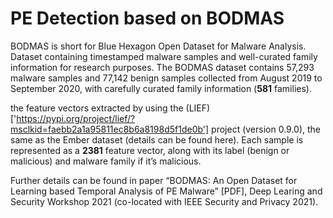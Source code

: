 # PE Detection based on BODMAS

BODMAS is short for Blue Hexagon Open Dataset for Malware Analysis. Dataset containing timestamped malware samples and well-curated family information for research purposes.
The BODMAS dataset contains 57,293 malware samples and 77,142 benign samples collected from August 2019 to September 2020, with carefully curated family information 
(**581** families).

the feature vectors extracted by using the (LIEF)['https://pypi.org/project/lief/?msclkid=faebb2a1a95811ec8b6a8198d5f1de0b'] project (version 0.9.0), the same as the Ember dataset (details can be found here). Each sample is represented as a **2381** feature vector, along with its label (benign or malicious) and malware family if it’s malicious.

Further details can be found in paper “BODMAS: An Open Dataset for Learning based Temporal Analysis of PE Malware” [PDF], Deep Learing and Security Workshop 2021 (co-located with IEEE Security and Privacy 2021).
